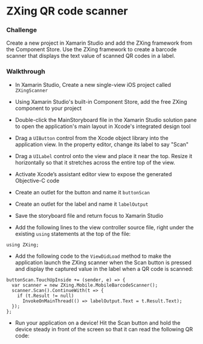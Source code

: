 # ZXing QR code scanner

### Challenge

Create a new project in Xamarin Studio and add the ZXing framework from the Component Store. Use the ZXing framework to create a barcode scanner that displays the text value of scanned QR codes in a label.

### Walkthrough

* In Xamarin Studio, Create a new single-view iOS project called `ZXingScanner`

* Using Xamarin Studio's built-in Component Store, add the free ZXing component to your project

* Double-click the MainStoryboard file in the Xamarin Studio solution pane to open the application's main layout in Xcode's integrated design tool

* Drag a `UIButton` control from the Xcode object library into the application view. In the property editor, change its label to say "Scan"

* Drag a `UILabel` control onto the view and place it near the top. Resize it horizontally so that it stretches across the entire top of the view.

* Activate Xcode’s assistant editor view to expose the generated Objective-C code

* Create an outlet for the button and name it `buttonScan`

* Create an outlet for the label and name it `labelOutput`

* Save the storyboard file and return focus to Xamarin Studio

* Add the following lines to the view controller source file, right under the existing `using` statements at the top of the file:

```
using ZXing;
```

* Add the following code to the `ViewDidLoad` method to make the application launch the ZXing scanner when the Scan button is pressed and display the captured value in the label when a QR code is scanned:

```
buttonScan.TouchUpInside += (sender, e) => {
  var scanner = new ZXing.Mobile.MobileBarcodeScanner();
  scanner.Scan().ContinueWith(t => {
    if (t.Result != null)
      InvokeOnMainThread(() => labelOutput.Text = t.Result.Text);
  });
};
```
* Run your application on a device! Hit the Scan button and hold the device steady in front of the screen so that it can read the following QR code:


